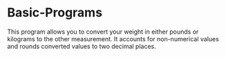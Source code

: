 # Basic-Programs
This program allows you to convert your weight in either pounds or kilograms to the other measurement. It accounts for non-numerical values and rounds converted
values to two decimal places.
